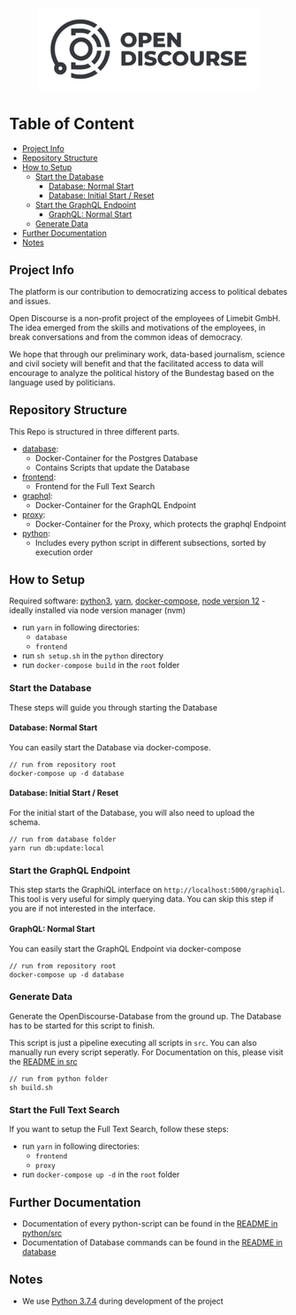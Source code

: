 <!-- markdownlint-disable MD033 -->
<p align="center">
  <a href="https://opendiscourse.de/">
    <img
      alt="Open Discourse"
      src="images/open-discourse_full_black_transparent.png"
      width="400"
    />
  </a>
</p>

# Table of Content

- [Project Info](#project-info)
- [Repository Structure](#repository-structure)
- [How to Setup](#how-to-setup)
  - [Start the Database](#start-the-database)
    - [Database: Normal Start](#database-normal-start)
    - [Database: Initial Start / Reset](#database-initial-start--reset)
  - [Start the GraphQL Endpoint](#start-the-graphql-endpoint)
    - [GraphQL: Normal Start](#graphql-normal-start)
  - [Generate Data](#generate-data)
- [Further Documentation](#further-documentation)
- [Notes](#notes)

## Project Info

The platform is our contribution to democratizing access to political debates and issues.

Open Discourse is a non-profit project of the employees of Limebit GmbH. The idea emerged from the skills and motivations of the employees, in break conversations and from the common ideas of democracy.

We hope that through our preliminary work, data-based journalism, science and civil society will benefit and that the facilitated access to data will encourage to analyze the political history of the Bundestag based on the language used by politicians.

## Repository Structure

This Repo is structured in three different parts.

- [database](./database):
  - Docker-Container for the Postgres Database
  - Contains Scripts that update the Database
- [frontend](./frontend):
  - Frontend for the Full Text Search
- [graphql](./grahpql):
  - Docker-Container for the GraphQL Endpoint
- [proxy](./proxy):
  - Docker-Container for the Proxy, which protects the graphql Endpoint
- [python](./python):
  - Includes every python script in different subsections, sorted by execution order

## How to Setup

Required software:
[python3](https://www.python.org/downloads/),
[yarn](https://yarnpkg.com/),
[docker-compose](https://docs.docker.com/compose/),
[node version 12](https://nodejs.org/dist/latest-v12.x/docs/api/) - ideally installed via node version manager (nvm)

- run `yarn` in following directories:
  - `database`
  - `frontend`
- run `sh setup.sh` in the `python` directory
- run `docker-compose build` in the `root` folder

### Start the Database

These steps will guide you through starting the Database

#### Database: Normal Start

You can easily start the Database via docker-compose.

```Shell
// run from repository root
docker-compose up -d database
```

#### Database: Initial Start / Reset

For the initial start of the Database, you will also need to upload the schema.

```Shell
// run from database folder
yarn run db:update:local
```

### Start the GraphQL Endpoint

This step starts the GraphiQL interface on `http://localhost:5000/graphiql`. This tool is very useful for simply querying data.
You can skip this step if you are if not interested in the interface.

#### GraphQL: Normal Start

You can easily start the GraphQL Endpoint via docker-compose

```Shell
// run from repository root
docker-compose up -d database
```

### Generate Data

Generate the OpenDiscourse-Database from the ground up. The Database has to be started for this script to finish.

This script is just a pipeline executing all scripts in `src`. You can also manually run every script seperatly. For Documentation on this, please visit the [README in src](./src/README.md)

```Shell
// run from python folder
sh build.sh
```

### Start the Full Text Search

If you want to setup the Full Text Search, follow these steps:

- run `yarn` in following directories:
  - `frontend`
  - `proxy`
- run `docker-compose up -d` in the `root` folder

## Further Documentation

- Documentation of every python-script can be found in the [README in python/src](./python/src/README.md)
- Documentation of Database commands can be found in the [README in database](./database/README.md)

## Notes

- We use [Python 3.7.4](https://www.python.org/downloads/release/python-374/) during development of the project
